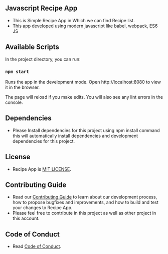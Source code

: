 ## Javascript Recipe App

- This is Simple Recipe App in Which we can find Recipe list.
- This app developed using modern javascript like babel, webpack, ES6 JS

## Available Scripts

In the project directory, you can run:

### `npm start`

Runs the app in the development mode.
Open http://localhost:8080 to view it in the browser.

The page will reload if you make edits.
You will also see any lint errors in the console.

## Dependencies

- Please Install dependencies for this project using npm install command this will automatically install dependencies and development dependencies for this project.

## License

- Recipe App is [MIT LICENSE](./LICENSE).

## Contributing Guide

- Read our [Contributing Guide](./CONTRIBUTING.md) to learn about our development process, how to propose bugfixes and improvements, and how to build and test your changes to Recipe App.
- Please feel free to contribute in this project as well as other project in this account.

## Code of Conduct

- Read [Code of Conduct](./CODE_OF_CONDUCT.md).
